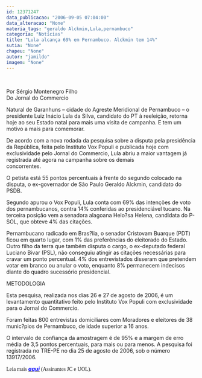 ```yaml
---
id: 12371247
data_publicacao: "2006-09-05 07:04:00"
data_alteracao: "None"
materia_tags: "geraldo Alckmin,Lula,pernambuco"
categoria: "Notícias"
title: "Lula alcança 69% em Pernambuco. Alckmin tem 14%"
sutia: "None"
chapeu: "None"
autor: "jamildo"
imagem: "None"
---
```

<p>&nbsp;</p>
<p>Por S&eacute;rgio Montenegro Filho<br />Do Jornal do Commercio</p>
<p>Natural de Garanhuns &ndash; cidade do Agreste Meridional de Pernambuco &ndash; o presidente Luiz In&aacute;cio Lula da Silva, candidato do PT &agrave; reelei&ccedil;&atilde;o, retorna hoje ao seu Estado natal para mais uma visita de campanha. E tem um motivo a mais para comemorar.</p>
<p>De acordo com a nova rodada da pesquisa sobre a disputa pela presid&ecirc;ncia da Rep&uacute;blica, feita pelo Instituto Vox Populi e publicada hoje com exclusividade pelo Jornal do Commercio, Lula abriu a maior vantagem j&aacute; registrada at&eacute; agora na campanha sobre os demais<br />concorrentes.</p>
<p>O petista est&aacute; 55 pontos percentuais &agrave; frente do segundo colocado na disputa, o ex-governador de S&atilde;o Paulo Geraldo Alckmin, candidato do PSDB.</p>
<p>Segundo apurou o Vox Populi, Lula conta com 69% das inten&ccedil;&otilde;es de voto dos pernambucanos, contra 14% conferidas ao presidenci&aacute;vel tucano. Na terceira posi&ccedil;&atilde;o vem a senadora alagoana Helo?sa Helena, candidata do P-SOL, que obteve 4% das cita&ccedil;&otilde;es.</p>
<p>Pernambucano radicado em Bras?lia, o senador Cristovam Buarque (PDT) ficou em quarto lugar, com 1% das prefer&ecirc;ncias do eleitorado do Estado. Outro filho da terra que tamb&eacute;m disputa o cargo, o ex-deputado federal Luciano Bivar (PSL), n&atilde;o conseguiu atingir as cita&ccedil;&otilde;es necess&aacute;rias para cravar um ponto percentual. 4% dos entrevistados disseram que pretendem votar em branco ou anular o voto, enquanto 8% permanecem indecisos diante do quadro sucess&oacute;rio presidencial.</p>
<p>METODOLOGIA</p>
<p>Esta pesquisa, realizada nos dias 26 e 27 de agosto de 2006, &eacute; um levantamento quantitativo feito pelo Instituto Vox Populi com exclusividade para o Jornal do Commercio.</p>
<p>Foram feitas 800 entrevistas domiciliares com Moradores e eleitores de 38 munic?pios de Pernambuco, de idade superior a 16 anos.</p>
<p>O intervalo de confian&ccedil;a da amostragem &eacute; de 95% e a margem de erro m&eacute;dia de 3,5 pontos percentuais, para mais ou para menos. A pesquisa foi registrada no TRE-PE no dia 25 de agosto de 2006, sob o n&uacute;mero 13917/2006.</p>
<p><span style="font-family: Verdana;">Leia mais </span><a href="http://fivenews.sjcc.com.br/"><strong><em><span style="color: #0000ff;">aqui</span></em></strong></a><span style="font-family: Verdana;"> (Assinantes JC e UOL).</span></p>
